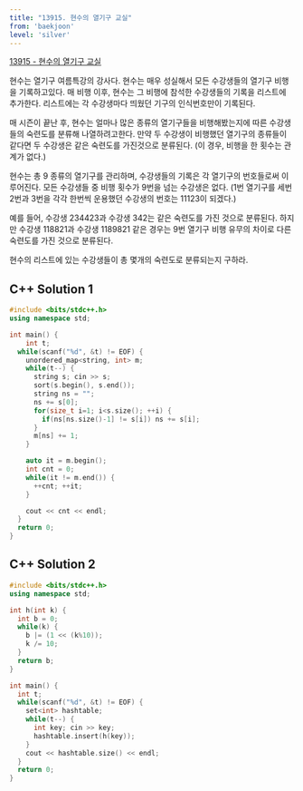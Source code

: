 ```yaml
---
title: "13915. 현수의 열기구 교실"
from: 'baekjoon'
level: 'silver'
---
```


[13915 - 현수의 열기구 교실](https://www.acmicpc.net/problem/13915)

현수는 열기구 여름특강의 강사다. 현수는 매우 성실해서 모든 수강생들의 열기구 비행을 기록하고있다. 매 비행 이후, 현수는 그 비행에 참석한 수강생들의 기록을 리스트에 추가한다. 리스트에는 각 수강생마다 띄웠던 기구의 인식번호만이 기록된다. 

매 시즌이 끝난 후, 현수는 얼마나 많은 종류의 열기구들을 비행해봤는지에 따른 수강생들의 숙련도를 분류해 나열하려고한다. 만약 두 수강생이 비행했던 열기구의 종류들이 같다면 두 수강생은 같은 숙련도를 가진것으로 분류된다. (이 경우, 비행을 한 횟수는 관계가 없다.)

현수는 총 9 종류의 열기구를 관리하며, 수강생들의 기록은 각 열기구의 번호들로써 이루어진다. 모든 수강생들 중 비행 횟수가 9번을 넘는 수강생은 없다. (1번 열기구를 세번 2번과 3번을 각각 한번씩 운용했던 수강생의 번호는 11123이 되겠다.) 

예를 들어, 수강생 234423과 수강생 342는 같은 숙련도를 가진 것으로 분류된다. 하지만 수강생 118821과 수강생 1189821 같은 경우는 9번 열기구 비행 유무의 차이로 다른 숙련도를 가진 것으로 분류된다.

현수의 리스트에 있는 수강생들이 총 몇개의 숙련도로 분류되는지 구하라.

## C++ Solution 1
```cpp
#include <bits/stdc++.h> 
using namespace std;

int main() {
    int t;
  while(scanf("%d", &t) != EOF) {
    unordered_map<string, int> m;
    while(t--) {
      string s; cin >> s;
      sort(s.begin(), s.end());
      string ns = "";
      ns += s[0];
      for(size_t i=1; i<s.size(); ++i) {
        if(ns[ns.size()-1] != s[i]) ns += s[i];
      }
      m[ns] += 1;
    }

    auto it = m.begin();
    int cnt = 0;
    while(it != m.end()) {
      ++cnt; ++it;
    }

    cout << cnt << endl;
  }
  return 0;
}
```

## C++ Solution 2
```cpp
#include <bits/stdc++.h> 
using namespace std;

int h(int k) {
  int b = 0;
  while(k) {
    b |= (1 << (k%10));
    k /= 10;
  }
  return b;
}

int main() {
  int t;
  while(scanf("%d", &t) != EOF) {
    set<int> hashtable;
    while(t--) {
      int key; cin >> key;
      hashtable.insert(h(key));
    }
    cout << hashtable.size() << endl;
  }
  return 0;
}
```